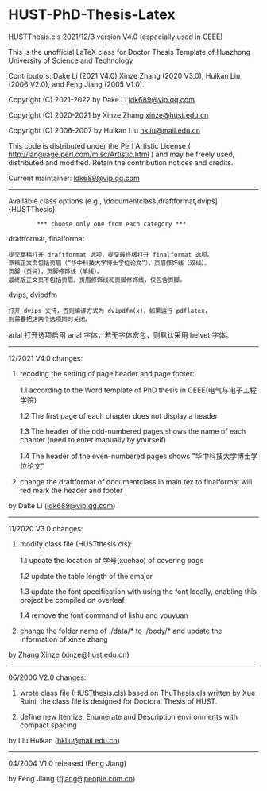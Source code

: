 # HUST-PhD-Thesis-Latex


HUSTThesis.cls 2021/12/3 version V4.0
(especially used in CEEE)

This is the unofficial LaTeX class for Doctor Thesis Template of Huazhong University of Science and Technology


Contributors: Dake Li (2021 V4.0),Xinze Zhang (2020 V3.0), Huikan Liu (2006 V2.0), and Feng Jiang (2005 V1.0). 

Copyright (C) 2021-2022 by Dake Li <ldk689@vip.qq.com>

Copyright (C) 2020-2021 by Xinze Zhang <xinze@hust.edu.cn>

Copyright (C) 2006-2007 by Huikan Liu <hkliu@mail.edu.cn>

This code is distributed under the Perl Artistic License
( http://language.perl.com/misc/Artistic.html )
and may be freely used, distributed and modified.
Retain the contribution notices and credits.

Current maintainer: 
ldk689@vip.qq.com


**********************************************************************

Available class options
(e.g., \documentclass[draftformat,dvips]{HUSTThesis}

            *** choose only one from each category ***

draftformat, finalformat

    提交草稿打开 draftformat 选项，提交最终版打开 finalformat 选项。
    草稿正文页包括页眉（“华中科技大学博士学位论文”），页眉修饰线（双线）。
    页脚（页码），页脚修饰线（单线）。
    最终版正文页不包括页眉、页眉修饰线和页脚修饰线，仅包含页脚。


dvips, dvipdfm

    打开 dvips 支持，否则编译方式为 dvipdfm(x)，如果运行 pdflatex，
    则需要把这两个选项同时关闭。

arial
    打开选项启用 arial 字体，若无字体宏包，则默认采用 helvet 字体。


*******
12/2021 V4.0 changes:
1. recoding the setting of page header and page footer:

    1.1 according to the Word template of PhD thesis in CEEE(电气与电子工程学院)

    1.2 The first page of each chapter does not display a header

    1.3 The header of the odd-numbered pages shows the name of each chapter (need to enter manually by yourself)

    1.4 The header of the even-numbered pages shows "华中科技大学博士学位论文"

2. change the draftformat of documentclass in main.tex to finalformat will red mark the header and footer

 by Dake Li (ldk689@vip.qq.com)

*******
11/2020 V3.0 changes:
1. modify class file (HUSTthesis.cls):

    1.1 update the location of 学号(xuehao) of covering page

    1.2 update the table length of the emajor

    1.3 update the font specification with using the font locally, enabling this project be compiled on overleaf

    1.4 remove the font command of lishu and youyuan

2. change the folder name of ./data/* to ./body/* and update the information of xinze zhang

 by Zhang Xinze (xinze@hust.edu.cn)
 
 *******

 06/2006 V2.0 changes:

 1. wrote class file (HUSTthesis.cls) based on ThuThesis.cls written by
    Xue Ruini, the class file is designed for Doctoral Thesis of HUST.

 2. define new Itemize, Enumerate and Description environments with compact spacing

 by Liu Huikan (hkliu@mail.edu.cn)

*******

 04/2004 V1.0 released (Feng Jiang)


 by Feng Jiang (fjiang@people.com.cn)
